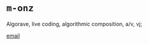 # `m-onz`

Algorave, live coding, algorithmic composition, a/v, vj;

[email](mailto:monz@use.startmail.com)
